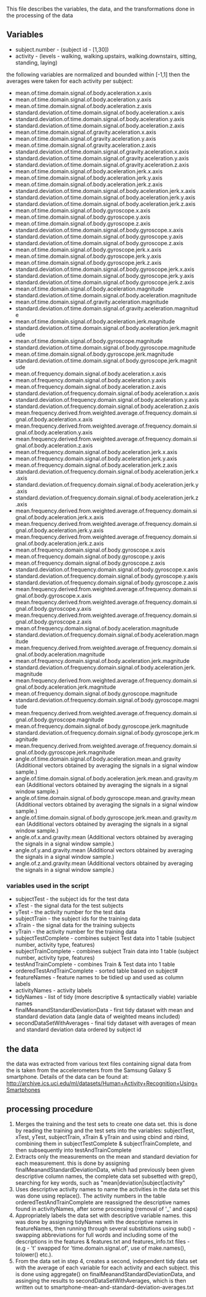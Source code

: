 This file describes the variables, the data, and the transformations done in the processing of the data 

## Variables 
- subject.number - (subject id - [1,30])
- activity - (levels - walking, walking.upstairs, walking.downstairs, sitting, standing, laying)

the following variables are normalized and bounded within [-1,1] then the averages were taken for each activity per subject:

- mean.of.time.domain.signal.of.body.aceleration.x.axis
- mean.of.time.domain.signal.of.body.aceleration.y.axis
- mean.of.time.domain.signal.of.body.aceleration.z.axis
- standard.deviation.of.time.domain.signal.of.body.aceleration.x.axis
- standard.deviation.of.time.domain.signal.of.body.aceleration.y.axis
- standard.deviation.of.time.domain.signal.of.body.aceleration.z.axis
- mean.of.time.domain.signal.of.gravity.aceleration.x.axis
- mean.of.time.domain.signal.of.gravity.aceleration.y.axis
- mean.of.time.domain.signal.of.gravity.aceleration.z.axis
- standard.deviation.of.time.domain.signal.of.gravity.aceleration.x.axis
- standard.deviation.of.time.domain.signal.of.gravity.aceleration.y.axis
- standard.deviation.of.time.domain.signal.of.gravity.aceleration.z.axis
- mean.of.time.domain.signal.of.body.aceleration.jerk.x.axis
- mean.of.time.domain.signal.of.body.aceleration.jerk.y.axis
- mean.of.time.domain.signal.of.body.aceleration.jerk.z.axis
- standard.deviation.of.time.domain.signal.of.body.aceleration.jerk.x.axis
- standard.deviation.of.time.domain.signal.of.body.aceleration.jerk.y.axis
- standard.deviation.of.time.domain.signal.of.body.aceleration.jerk.z.axis
- mean.of.time.domain.signal.of.body.gyroscope.x.axis
- mean.of.time.domain.signal.of.body.gyroscope.y.axis
- mean.of.time.domain.signal.of.body.gyroscope.z.axis
- standard.deviation.of.time.domain.signal.of.body.gyroscope.x.axis
- standard.deviation.of.time.domain.signal.of.body.gyroscope.y.axis
- standard.deviation.of.time.domain.signal.of.body.gyroscope.z.axis
- mean.of.time.domain.signal.of.body.gyroscope.jerk.x.axis
- mean.of.time.domain.signal.of.body.gyroscope.jerk.y.axis
- mean.of.time.domain.signal.of.body.gyroscope.jerk.z.axis
- standard.deviation.of.time.domain.signal.of.body.gyroscope.jerk.x.axis
- standard.deviation.of.time.domain.signal.of.body.gyroscope.jerk.y.axis
- standard.deviation.of.time.domain.signal.of.body.gyroscope.jerk.z.axis
- mean.of.time.domain.signal.of.body.aceleration.magnitude
- standard.deviation.of.time.domain.signal.of.body.aceleration.magnitude
- mean.of.time.domain.signal.of.gravity.aceleration.magnitude
- standard.deviation.of.time.domain.signal.of.gravity.aceleration.magnitude
- mean.of.time.domain.signal.of.body.aceleration.jerk.magnitude
- standard.deviation.of.time.domain.signal.of.body.aceleration.jerk.magnitude
- mean.of.time.domain.signal.of.body.gyroscope.magnitude
- standard.deviation.of.time.domain.signal.of.body.gyroscope.magnitude
- mean.of.time.domain.signal.of.body.gyroscope.jerk.magnitude
- standard.deviation.of.time.domain.signal.of.body.gyroscope.jerk.magnitude
- mean.of.frequency.domain.signal.of.body.aceleration.x.axis
- mean.of.frequency.domain.signal.of.body.aceleration.y.axis
- mean.of.frequency.domain.signal.of.body.aceleration.z.axis
- standard.deviation.of.frequency.domain.signal.of.body.aceleration.x.axis
- standard.deviation.of.frequency.domain.signal.of.body.aceleration.y.axis
- standard.deviation.of.frequency.domain.signal.of.body.aceleration.z.axis
- mean.frequency.derived.from.weighted.average.of.frequency.domain.signal.of.body.aceleration.x.axis
- mean.frequency.derived.from.weighted.average.of.frequency.domain.signal.of.body.aceleration.y.axis
- mean.frequency.derived.from.weighted.average.of.frequency.domain.signal.of.body.aceleration.z.axis
- mean.of.frequency.domain.signal.of.body.aceleration.jerk.x.axis
- mean.of.frequency.domain.signal.of.body.aceleration.jerk.y.axis
- mean.of.frequency.domain.signal.of.body.aceleration.jerk.z.axis
- standard.deviation.of.frequency.domain.signal.of.body.aceleration.jerk.x.axis
- standard.deviation.of.frequency.domain.signal.of.body.aceleration.jerk.y.axis
- standard.deviation.of.frequency.domain.signal.of.body.aceleration.jerk.z.axis
- mean.frequency.derived.from.weighted.average.of.frequency.domain.signal.of.body.aceleration.jerk.x.axis
- mean.frequency.derived.from.weighted.average.of.frequency.domain.signal.of.body.aceleration.jerk.y.axis
- mean.frequency.derived.from.weighted.average.of.frequency.domain.signal.of.body.aceleration.jerk.z.axis
- mean.of.frequency.domain.signal.of.body.gyroscope.x.axis
- mean.of.frequency.domain.signal.of.body.gyroscope.y.axis
- mean.of.frequency.domain.signal.of.body.gyroscope.z.axis
- standard.deviation.of.frequency.domain.signal.of.body.gyroscope.x.axis
- standard.deviation.of.frequency.domain.signal.of.body.gyroscope.y.axis
- standard.deviation.of.frequency.domain.signal.of.body.gyroscope.z.axis
- mean.frequency.derived.from.weighted.average.of.frequency.domain.signal.of.body.gyroscope.x.axis
- mean.frequency.derived.from.weighted.average.of.frequency.domain.signal.of.body.gyroscope.y.axis
- mean.frequency.derived.from.weighted.average.of.frequency.domain.signal.of.body.gyroscope.z.axis
- mean.of.frequency.domain.signal.of.body.aceleration.magnitude
- standard.deviation.of.frequency.domain.signal.of.body.aceleration.magnitude
- mean.frequency.derived.from.weighted.average.of.frequency.domain.signal.of.body.aceleration.magnitude
- mean.of.frequency.domain.signal.of.body.aceleration.jerk.magnitude
- standard.deviation.of.frequency.domain.signal.of.body.aceleration.jerk.magnitude
- mean.frequency.derived.from.weighted.average.of.frequency.domain.signal.of.body.aceleration.jerk.magnitude
- mean.of.frequency.domain.signal.of.body.gyroscope.magnitude
- standard.deviation.of.frequency.domain.signal.of.body.gyroscope.magnitude
- mean.frequency.derived.from.weighted.average.of.frequency.domain.signal.of.body.gyroscope.magnitude
- mean.of.frequency.domain.signal.of.body.gyroscope.jerk.magnitude
- standard.deviation.of.frequency.domain.signal.of.body.gyroscope.jerk.magnitude
- mean.frequency.derived.from.weighted.average.of.frequency.domain.signal.of.body.gyroscope.jerk.magnitude
- angle.of.time.domain.signal.of.body.aceleration.mean.and.gravity (Additional vectors obtained by averaging the signals in a signal window sample.)
- angle.of.time.domain.signal.of.body.aceleration.jerk.mean.and.gravity.mean (Additional vectors obtained by averaging the signals in a signal window sample.)
- angle.of.time.domain.signal.of.body.gyroscope.mean.and.gravity.mean (Additional vectors obtained by averaging the signals in a signal window sample.)
- angle.of.time.domain.signal.of.body.gyroscope.jerk.mean.and.gravity.mean (Additional vectors obtained by averaging the signals in a signal window sample.)
- angle.of.x.and.gravity.mean (Additional vectors obtained by averaging the signals in a signal window sample.)
- angle.of.y.and.gravity.mean (Additional vectors obtained by averaging the signals in a signal window sample.)
- angle.of.z.and.gravity.mean (Additional vectors obtained by averaging the signals in a signal window sample.)

### variables used in the script
-  subjectTest - the subject ids for the test data 
-  xTest - the signal data for the test subjects 
-  yTest - the activity number for the test data
-  subjectTrain - the subject ids for the training data
-  xTrain - the signal data for the training subjects 
-  yTrain - the activity number for the training data
-  subjectTestComplete - combines subject Test data into 1 table (subject number, activity type, features) 
-  subjectTrainComplete - combines subject Train data into 1 table (subject number, activity type, features)  
-  testAndTrainComplete - combines Train & Test data into 1 table
-  orderedTestAndTrainComplete - sorted table based on subject#
-  featureNames - feature names to be tidied up and used as column labels
-  activityNames - activity labels
-  tidyNames - list of tidy (more descriptive & syntactically viable) variable names            
-  finalMeanandStandardDeviationData - first tidy dataset with mean and standard deviation data (angle data of weighted means included)
-  secondDataSetWithAverages - final tidy dataset with averages of mean and standard deviation data ordered by subject id
  
## the data
  the data was extracted from various text files containing signal data from the is taken from the accelerometers from the Samsung Galaxy S smartphone. 
  Details of the data can be found at: http://archive.ics.uci.edu/ml/datasets/Human+Activity+Recognition+Using+Smartphones
  
## processing procedure
  1. Merges the training and the test sets to create one data set.
    this is done by reading the training and the test sets into the variables: subjectTest, xTest, yTest, subjectTrain, xTrain & yTrain
    and using cbind and rbind, combining them in subjectTestComplete & subjectTrainComplete, and then subsequently into testAndTrainComplete
  2. Extracts only the measurements on the mean and standard deviation for each measurement.
    this is done by assigning finalMeanandStandardDeviationData, which had previously been given descriptive column names, the complete data set subsetted with grep(), searching for key words, such as "mean|deviation|subject|activity"
  3. Uses descriptive activity names to name the activities in the data set
    this was done using replace(). The activity numbers in the table orderedTestAndTrainComplete are reassigned the descriptive names found in activityNames, after some processing (removal of '_' and caps)
  4. Appropriately labels the data set with descriptive variable names.
    this was done by assigning tidyNames with the descriptive names in featureNames, then running through several substitutions using sub() - swapping abbreviations for full words and including some of the descriptions in the features & features.txt and features_info.txt files - (e.g - 't' swapped for 'time.domain.signal.of', use of make.names(), tolower() etc.). 
  5. From the data set in step 4, creates a second, independent tidy data set with the average of each variable for each activity and each subject.
    this is done using aggregate() on finalMeanandStandardDeviationData, and assinging the results to secondDataSetWithAverages, which is then written out to smartphone-mean-and-standard-deviation-averages.txt
